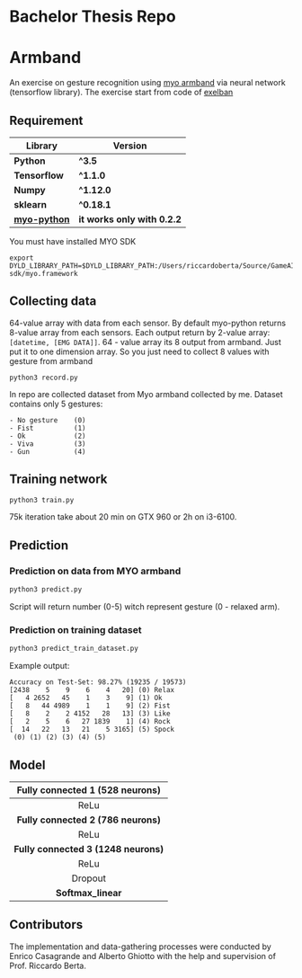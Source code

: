 # Bachelor Thesis Repo
# Armband
An exercise on gesture recognition using [myo armband](https://www.myo.com) via neural network (tensorflow library).
The exercise start from code of [exelban](https://github.com/exelban/myo-armband-nn)

## Requirement
**Library** | **Version**
--- | ---
**Python** | **^3.5**
**Tensorflow** | **^1.1.0** 
**Numpy** | **^1.12.0**
**sklearn** |  **^0.18.1**
**[myo-python](https://github.com/NiklasRosenstein/myo-python)** |  **it works only with 0.2.2**

You must have installed MYO SDK
```
export DYLD_LIBRARY_PATH=$DYLD_LIBRARY_PATH:/Users/riccardoberta/Source/GameAI/armband/myo-sdk/myo.framework
```

## Collecting data
64-value array with data from each sensor.
By default myo-python returns 8-value array from each sensors.
Each output return by 2-value array: ```[datetime, [EMG DATA]]```.
64 - value array its 8 output from armband. Just put it to one dimension array.
So you just need to collect 8 values with gesture from armband

```
python3 record.py
```

In repo are collected dataset from Myo armband collected by me. Dataset contains only 5 gestures:
```
- No gesture    (0)
- Fist          (1)
- Ok            (2)
- Viva          (3)
- Gun           (4)
```

## Training network
```sh
python3 train.py
```
75k iteration take about 20 min on GTX 960 or 2h on i3-6100.

## Prediction
### Prediction on data from MYO armband
```sh
python3 predict.py
```
Script will return number (0-5) witch represent gesture (0 - relaxed arm).

### Prediction on training dataset
```sh
python3 predict_train_dataset.py
```
Example output:
```
Accuracy on Test-Set: 98.27% (19235 / 19573)
[2438    5    9    6    4   20] (0) Relax
[   4 2652   45    1    3    9] (1) Ok
[   8   44 4989    1    1    9] (2) Fist
[   8    2    2 4152   28   13] (3) Like
[   2    5    6   27 1839    1] (4) Rock
[  14   22   13   21    5 3165] (5) Spock
 (0) (1) (2) (3) (4) (5)
```

## Model
| **Fully connected 1 (528 neurons)** |
| :---: |
| ReLu |
| **Fully connected 2 (786 neurons)** |
| ReLu |
| **Fully connected 3 (1248 neurons)**  |
| ReLu |
| Dropout |
| **Softmax_linear** |

## Contributors
The implementation and data-gathering processes were conducted by Enrico Casagrande and Alberto Ghiotto with the help and supervision of Prof. Riccardo Berta.
